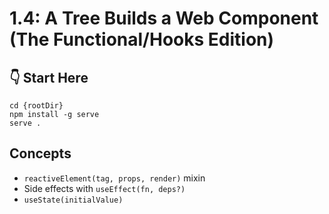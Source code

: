# 1.4: A Tree Builds a Web Component (The Functional/Hooks Edition)

## :point_down: Start Here

```shell
cd {rootDir}
npm install -g serve
serve .
```

## Concepts

- `reactiveElement(tag, props, render)` mixin
- Side effects with `useEffect(fn, deps?)`
- `useState(initialValue)`

